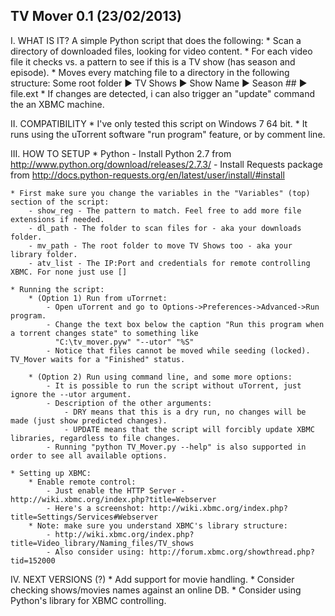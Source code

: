 TV Mover 0.1 (23/02/2013)
-------------------------

I. WHAT IS IT?
	A simple Python script that does the following:
		* Scan a directory of downloaded files, looking for video content.
		* For each video file it checks vs. a pattern to see if this is a TV show (has season and episode).
		* Moves every matching file to a directory in the following structure:
		   Some root folder ► TV Shows ► Show Name ► Season ## ► file.ext
		* If changes are detected, i can also trigger an "update" command the an XBMC machine.

II. COMPATIBILITY
	* I've only tested this script on Windows 7 64 bit.
	* It runs using the uTorrent software "run program" feature, or by comment line.

III. HOW TO SETUP
	* Python
		- Install Python 2.7 from http://www.python.org/download/releases/2.7.3/
		- Install Requests package from http://docs.python-requests.org/en/latest/user/install/#install

	* First make sure you change the variables in the "Variables" (top) section of the script:
		- show_reg - The pattern to match. Feel free to add more file extensions if needed.
		- dl_path - The folder to scan files for - aka your downloads folder.
		- mv_path - The root folder to move TV Shows too - aka your library folder.
		- atv_list - The IP:Port and credentials for remote controlling XBMC. For none just use []
	
	* Running the script:	
		* (Option 1) Run from uTorrnet:	
			- Open uTorrent and go to Options->Preferences->Advanced->Run program.
			- Change the text box below the caption "Run this program when a torrent changes state" to something like
			  "C:\tv_mover.pyw" "--utor" "%S"
			- Notice that files cannot be moved while seeding (locked). TV_Mover waits for a "Finished" status.
			
		* (Option 2) Run using command line, and some more options:
			- It is possible to run the script without uTorrent, just ignore the --utor argument.
			- Description of the other arguments:
				- DRY means that this is a dry run, no changes will be made (just show predicted changes).
				- UPDATE means that the script will forcibly update XBMC libraries, regardless to file changes.
			- Running "python TV_Mover.py --help" is also supported in order to see all available options.
		
	* Setting up XBMC:
		* Enable remote control:
			- Just enable the HTTP Server - http://wiki.xbmc.org/index.php?title=Webserver
			- Here's a screenshot: http://wiki.xbmc.org/index.php?title=Settings/Services#Webserver
		* Note: make sure you understand XBMC's library structure:
			- http://wiki.xbmc.org/index.php?title=Video_library/Naming_files/TV_shows
			- Also consider using: http://forum.xbmc.org/showthread.php?tid=152000
	
IV. NEXT VERSIONS (?)
	* Add support for movie handling.
	* Consider checking shows/movies names against an online DB.
	* Consider using Python's library for XBMC controlling.
	